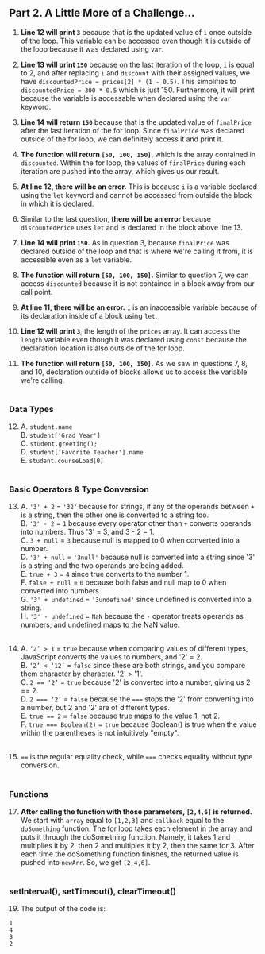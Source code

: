 ## **Part 2. A Little More of a Challenge...**

1. **Line 12 will print `3`** because that is the updated value of `i` once outside of the loop. This variable can be accessed even though it is outside of the loop because it was declared using `var`.
   
2. **Line 13 will print `150`** because on the last iteration of the loop, `i` is equal to 2, and after replacing `i` and `discount` with their assigned values, we have `discountedPrice = prices[2] * (1 - 0.5)`. This simplifies to `discountedPrice = 300 * 0.5` which is just 150. Furthermore, it will print because the variable is accessable when declared using the `var` keyword.
   
3. **Line 14 will return `150`** because that is the updated value of `finalPrice` after the last iteration of the for loop. Since `finalPrice` was declared outside of the for loop, we can definitely access it and print it.
   
4. **The function will return `[50, 100, 150]`**, which is the array contained in `discounted`. Within the for loop, the values of `finalPrice` during each iteration are pushed into the array, which gives us our result.
   
5. **At line 12, there will be an error.** This is because `i` is a variable declared using the `let` keyword and cannot be accessed from outside the block in which it is declared.
   
6. Similar to the last question, **there will be an error** because `discountedPrice` uses `let` and is declared in the block above line 13.
   
7. **Line 14 will print `150`.** As in question 3, because `finalPrice` was declared outside of the loop and that is where we're calling it from, it is accessible even as a `let` variable.
   
8. **The function will return `[50, 100, 150]`.** Similar to question 7, we can access `discounted` because it is not contained in a block away from our call point.
   
9.  **At line 11, there will be an error.** `i` is an inaccessible variable because of its declaration inside of a block using `let`.
    
10. **Line 12 will print `3`**, the length of the `prices` array. It can access the `length` variable even though it was declared using `const` because the declaration location is also outside of the for loop.
    
11. **The function will return `[50, 100, 150]`.** As we saw in questions 7, 8, and 10, declaration outside of blocks allows us to access the variable we're calling.<br><br>


### **Data Types**

12. 
    A. `student.name` <br>
    B. `student['Grad Year']` <br>
    C. `student.greeting();` <br>
    D. `student['Favorite Teacher'].name` <br>
    E. `student.courseLoad[0]` <br><br>


### **Basic Operators & Type Conversion**

13. 
    A. `'3' + 2` = `'32'` because for strings, if any of the operands between `+` is a string, then the other one is converted to a string too. <br>
    B. `'3' - 2` = `1` because every operator other than `+` converts operands into numbers. Thus '3' = 3, and 3 - 2 = 1. <br>
    C. `3 + null` = `3` because null is mapped to 0 when converted into a number. <br>
    D. `'3' + null` = `'3null'` because null is converted into a string since '3' is a string and the two operands are being added. <br>
    E. `true + 3` = `4` since true converts to the number 1. <br>
    F. `false + null` = `0` because both false and null map to 0 when converted into numbers. <br>
    G. `'3' + undefined` = `'3undefined'` since undefined is converted into a string. <br>
    H. `'3' - undefined` = `NaN` because the `-` operator treats operands as numbers, and undefined maps to the NaN value. <br><br>

14. 
    A. `‘2’ > 1` = `true` because when comparing values of different types, JavaScript converts the values to numbers, and '2' = 2. <br>
    B. `‘2’ < ‘12’` = `false` since these are both strings, and you compare them character by character. '2' > '1'. <br>
    C. `2 == ‘2’` = `true` because '2' is converted into a number, giving us 2 == 2. <br>
    D. `2 === ‘2’` = `false` because the `===` stops the '2' from converting into a number, but 2 and '2' are of different types. <br>
    E. `true == 2` = `false` because true maps to the value 1, not 2. <br>
    F. `true === Boolean(2)` = `true` because Boolean() is true when the value within the parentheses is not intuitively "empty". <br><br>

15. `==` is the regular equality check, while `===` checks equality without type conversion.<br><br>


### **Functions**

17.  **After calling the function with those parameters, `[2,4,6]` is returned.** We start with `array` equal to `[1,2,3]` and `callback` equal to the `doSomething` function. The for loop takes each element in the array and puts it through the doSomething function. Namely, it takes 1 and multiplies it by 2, then 2 and multiples it by 2, then the same for 3. After each time the doSomething function finishes, the returned value is pushed into `newArr`. So, we get `[2,4,6]`. <br><br>


### **setInterval(), setTimeout(), clearTimeout()**

19. The output of the code is:
```
1
4
3
2
```


    

